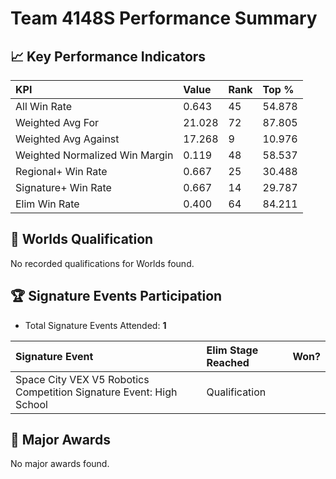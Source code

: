 # Team 4148S Performance Summary

## 📈 Key Performance Indicators
| KPI | Value | Rank | Top % |
|:---|:-----|:----|:-----|
| All Win Rate | 0.643 | 45 | 54.878 |
| Weighted Avg For | 21.028 | 72 | 87.805 |
| Weighted Avg Against | 17.268 | 9 | 10.976 |
| Weighted Normalized Win Margin | 0.119 | 48 | 58.537 |
| Regional+ Win Rate | 0.667 | 25 | 30.488 |
| Signature+ Win Rate | 0.667 | 14 | 29.787 |
| Elim Win Rate | 0.400 | 64 | 84.211 |


## 🎯 Worlds Qualification
No recorded qualifications for Worlds found.

## 🏆 Signature Events Participation
- Total Signature Events Attended: **1**

| Signature Event | Elim Stage Reached | Won? |
|:----------------|:-------------------|:----|
| Space City VEX V5 Robotics Competition Signature Event: High School | Qualification |  |


## 🥇 Major Awards
No major awards found.
